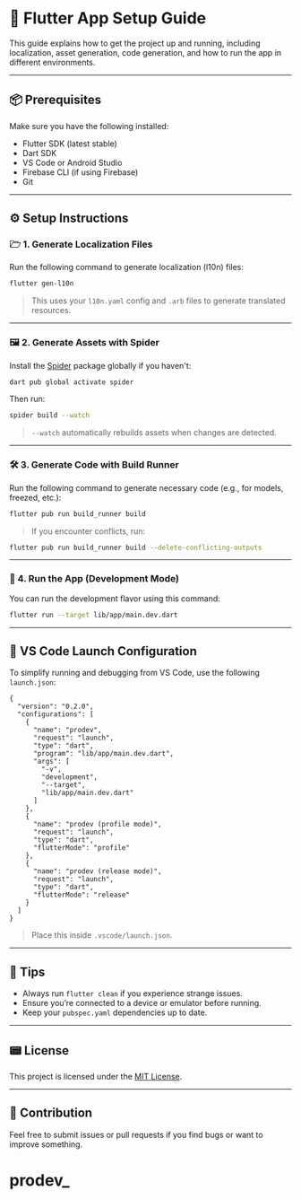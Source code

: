 # 🚀 Flutter App Setup Guide

This guide explains how to get the project up and running, including localization, asset generation, code generation, and how to run the app in different environments.

---

## 📦 Prerequisites

Make sure you have the following installed:

* Flutter SDK (latest stable)
* Dart SDK
* VS Code or Android Studio
* Firebase CLI (if using Firebase)
* Git

---

## ⚙️ Setup Instructions

### 🗁️ 1. Generate Localization Files

Run the following command to generate localization (l10n) files:

```bash
flutter gen-l10n
```

> This uses your `l10n.yaml` config and `.arb` files to generate translated resources.

---

### 🖼️ 2. Generate Assets with Spider

Install the [Spider](https://pub.dev/packages/spider) package globally if you haven't:

```bash
dart pub global activate spider
```

Then run:

```bash
spider build --watch
```

> `--watch` automatically rebuilds assets when changes are detected.

---

### 🛠️ 3. Generate Code with Build Runner

Run the following command to generate necessary code (e.g., for models, freezed, etc.):

```bash
flutter pub run build_runner build
```

> If you encounter conflicts, run:

```bash
flutter pub run build_runner build --delete-conflicting-outputs
```

---

### 📱 4. Run the App (Development Mode)

You can run the development flavor using this command:

```bash
flutter run --target lib/app/main.dev.dart
```

---

## 🧪 VS Code Launch Configuration

To simplify running and debugging from VS Code, use the following `launch.json`:

```jsonc
{
  "version": "0.2.0",
  "configurations": [
    {
      "name": "prodev",
      "request": "launch",
      "type": "dart",
      "program": "lib/app/main.dev.dart",
      "args": [
        "-v",
        "development",
        "--target",
        "lib/app/main.dev.dart"
      ]
    },
    {
      "name": "prodev (profile mode)",
      "request": "launch",
      "type": "dart",
      "flutterMode": "profile"
    },
    {
      "name": "prodev (release mode)",
      "request": "launch",
      "type": "dart",
      "flutterMode": "release"
    }
  ]
}
```

> Place this inside `.vscode/launch.json`.

---

## 🧹 Tips

* Always run `flutter clean` if you experience strange issues.
* Ensure you’re connected to a device or emulator before running.
* Keep your `pubspec.yaml` dependencies up to date.

---

## 📟 License

This project is licensed under the [MIT License](LICENSE).

---

## 🙌 Contribution

Feel free to submit issues or pull requests if you find bugs or want to improve something.
# prodev_
